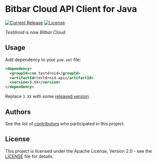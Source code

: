 # Bitbar Cloud API Client for Java

[![Current Release](https://img.shields.io/github/release/bitbar/testdroid-api.svg)](releases)
[![License](https://img.shields.io/github/license/bitbar/testdroid-api.svg)](LICENSE.md)

_Testdroid_ is now _Bitbar Cloud_

## Usage

Add dependency to your `pom.xml` file:

```xml
<dependency>
  <groupId>com.testdroid</groupId>
  <artifactId>testdroid-api</artifactId>
  <version>3.XX</version>
</dependency>
```

Replace `3.XX` with some [released version](https://github.com/bitbar/testdroid-api/releases).

## Authors

See the list of [contributors](https://github.com/bitbar/testdroid-api/contributors) who participated in this project.


## License

This project is licensed under the Apache License, Version 2.0 - see the [LICENSE](LICENSE) file for details.
